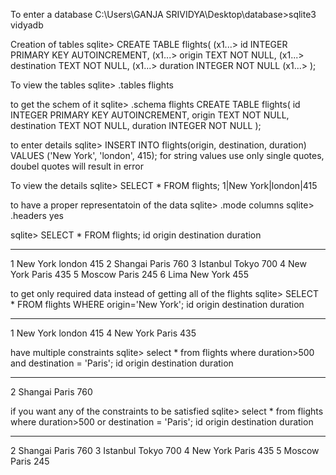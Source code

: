 To enter a database
C:\Users\GANJA SRIVIDYA\Desktop\database>sqlite3 vidyadb   

Creation of tables
sqlite> CREATE TABLE flights(
(x1...> id INTEGER PRIMARY KEY AUTOINCREMENT,
(x1...> origin TEXT NOT NULL,
(x1...> destination TEXT NOT NULL,
(x1...> duration INTEGER NOT NULL
(x1...> );

To view the tables
sqlite> .tables
flights


to get the schem of it 
sqlite> .schema flights
CREATE TABLE flights(
id INTEGER PRIMARY KEY AUTOINCREMENT,
origin TEXT NOT NULL,
destination TEXT NOT NULL,
duration INTEGER NOT NULL
);

to enter details 
sqlite> INSERT INTO flights(origin, destination, duration) VALUES ('New York', 'london', 415);
for string values use only single quotes, doubel quotes will result in error

To view the details
sqlite> SELECT * FROM flights;
1|New York|london|415

to have a proper representatoin of the data 
sqlite> .mode columns
sqlite> .headers yes

sqlite> SELECT * FROM flights;
id  origin    destination  duration
--  --------  -----------  --------
1   New York  london       415
2   Shangai   Paris        760
3   Istanbul  Tokyo        700
4   New York  Paris        435
5   Moscow    Paris        245
6   Lima      New York     455


to get only required data instead of getting all of the flights
sqlite> SELECT * FROM flights WHERE origin='New York';
id  origin    destination  duration
--  --------  -----------  --------
1   New York  london       415
4   New York  Paris        435


have multiple constraints 
sqlite> select * from flights where duration>500 and destination = 'Paris';
id  origin   destination  duration
--  -------  -----------  --------
2   Shangai  Paris        760


if you want any of the constraints to be satisfied 
sqlite> select * from flights where duration>500 or destination = 'Paris';
id  origin    destination  duration
--  --------  -----------  --------
2   Shangai   Paris        760
3   Istanbul  Tokyo        700
4   New York  Paris        435
5   Moscow    Paris        245
